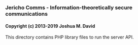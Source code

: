 ### Jericho Comms - Information-theoretically secure communications
#### Copyright (c) 2013-2019  Joshua M. David


This directory contains PHP library files to run the server API.
